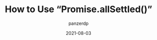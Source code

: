 ---
author: panzerdp
date: 2021-08-03
layout: post.njk
tags:
  - javascript
target_url: https://dmitripavlutin.com/promise-all-settled/
title: How to Use “Promise.allSettled()”
---